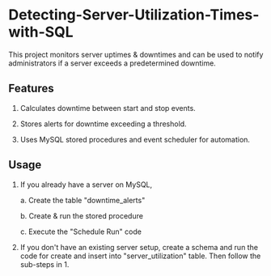 # Detecting-Server-Utilization-Times-with-SQL

This project monitors server uptimes & downtimes and can be used to notify administrators if a server exceeds a predetermined downtime.


## Features

1. Calculates downtime between start and stop events.

2. Stores alerts for downtime exceeding a threshold.

3. Uses MySQL stored procedures and event scheduler for automation.


## Usage

1. If you already have a server on MySQL,
   
     a. Create the table "downtime_alerts"

     b. Create & run the stored procedure

     c. Execute the "Schedule Run" code

2. If you don't have an existing server setup, create a schema and run the code for create and insert into "server_utilization" table. Then follow the sub-steps in 1.
